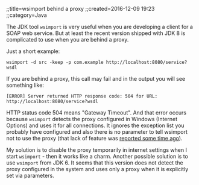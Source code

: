 ;;title=wsimport behind a proxy
;;created=2016-12-09 19:23
;;category=Java

The JDK tool `wsimport` is very useful when you are developing a client for a SOAP web service. But at least the recent version shipped with JDK 8 is complicated to use when you are behind a proxy.

Just a short example:

    wsimport -d src -keep -p com.example http://localhost:8080/service?wsdl

If you are behind a proxy, this call may fail and in the output you will see something like:

    [ERROR] Server returned HTTP response code: 504 for URL: http://localhost:8080/service?wsdl

HTTP status code 504 means "Gateway Timeout". And that error occurs because `wsimport` detects the proxy configured in Windows (Internet Options) and uses it for all connections. It ignores the exception list you probably have configured and also there is no parameter to tell wsimport not to use the proxy (that lack of feature was [reported some time ago](https://java.net/jira/browse/JAX_WS-1154)).

My solution is to disable the proxy temporarily in internet settings when I start `wsimport` - then it works like a charm. Another possible solution is to use `wsimport` from JDK 6. It seems that this version does not detect the proxy configured in the system and uses only a proxy when it is explicitly set via parameters.
